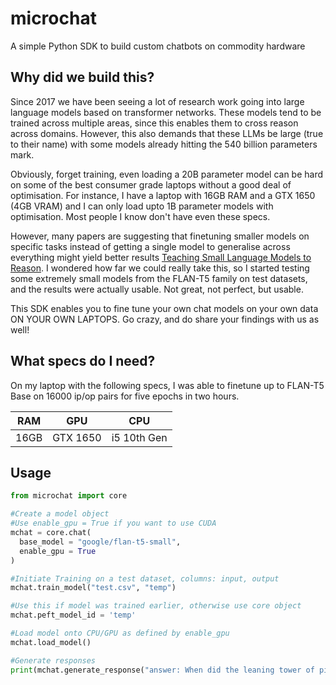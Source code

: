 # microchat
A simple Python SDK to build custom chatbots on commodity hardware

## Why did we build this?
Since 2017 we have been seeing a lot of research work going into large language models based on transformer networks. These models tend to be trained across multiple areas, since this enables them to cross reason across domains. However, this also demands that these LLMs be large (true to their name) with some models already hitting the 540 billion parameters mark. 

Obviously, forget training, even loading a 20B parameter model can be hard on some of the best consumer grade laptops without a good deal of optimisation. For instance, I have a laptop with 16GB RAM and a GTX 1650 (4GB VRAM) and I can only load upto 1B parameter models with optimisation. Most people I know don't have even these specs.

However, many papers are suggesting that finetuning smaller models on specific tasks instead of getting a single model to generalise across everything might yield better results [Teaching Small Language Models to Reason](https://arxiv.org/pdf/2212.08410.pdf). I wondered how far we could really take this, so I started testing some extremely small models from the FLAN-T5 family on test datasets, and the results were actually usable. Not great, not perfect, but usable. 

This SDK enables you to fine tune your own chat models on your own data ON YOUR OWN LAPTOPS. Go crazy, and do share your findings with us as well!

## What specs do I need?

On my laptop with the following specs, I was able to finetune up to FLAN-T5 Base on 16000 ip/op pairs for five epochs in two hours. 

| RAM | GPU | CPU | 
|------|------|------|
|16GB | GTX 1650 | i5 10th Gen|

## Usage
```python
from microchat import core 

#Create a model object
#Use enable_gpu = True if you want to use CUDA
mchat = core.chat(
  base_model = "google/flan-t5-small",
  enable_gpu = True
)

#Initiate Training on a test dataset, columns: input, output
mchat.train_model("test.csv", "temp")

#Use this if model was trained earlier, otherwise use core object
mchat.peft_model_id = 'temp'

#Load model onto CPU/GPU as defined by enable_gpu
mchat.load_model()

#Generate responses
print(mchat.generate_response("answer: When did the leaning tower of pisa fall?"))
```
